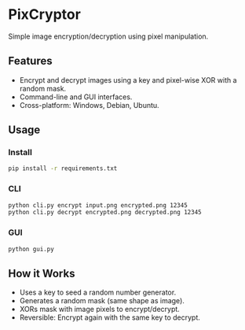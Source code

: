 # PixCryptor

Simple image encryption/decryption using pixel manipulation.

## Features
- Encrypt and decrypt images using a key and pixel-wise XOR with a random mask.
- Command-line and GUI interfaces.
- Cross-platform: Windows, Debian, Ubuntu.

## Usage

### Install
```bash
pip install -r requirements.txt
```

### CLI
```bash
python cli.py encrypt input.png encrypted.png 12345
python cli.py decrypt encrypted.png decrypted.png 12345
```

### GUI
```bash
python gui.py
```

## How it Works
- Uses a key to seed a random number generator.
- Generates a random mask (same shape as image).
- XORs mask with image pixels to encrypt/decrypt.
- Reversible: Encrypt again with the same key to decrypt.